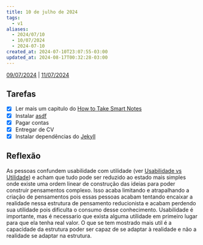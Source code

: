 ```yaml
---
title: 10 de julho de 2024
tags:
  - v1
aliases:
  - 2024/07/10
  - 10/07/2024
  - 2024-07-10
created_at: 2024-07-10T23:07:55-03:00
updated_at: 2024-08-17T00:32:28-03:00
---
```


[09/07/2024](2024-07-09-Quarto_post) | [11/07/2024](2024-07-11-Sexto_post.md)

## Tarefas

- [X] Ler mais um capitulo do [How to Take Smart Notes](../../../api/rascunhos/2024/07/08/How_to_Take_Smart_Notes.md)
- [x] Instalar [asdf](../../../api/rascunhos/2024/07/10/asdf.md)
- [x] Pagar contas
- [x] Entregar de CV
- [x] Instalar dependências do [Jekyll](../../../api/ideias/2024/07/10/Jekyll.md)

##  Reflexão

As pessoas confundem usabilidade com utilidade (ver [Usabilidade vs Utilidade](../../../api/sementes/2024/07/10/Usabilidade_vs_Utilidade.md)) e acham que tudo pode ser reduzido ao estado mais simples onde existe uma ordem linear de construção das ideias para poder construir pensamentos complexo. Isso acaba limitando e atrapalhando a criação de pensamentos pois essas pessoas acabam tentando encaixar a realidade nessa estrutura de pensamento reducionista e acabam perdendo sua utilidade pois dificulta o consumo desse conhecimento. Usabilidade é importante, mas é necessario que exista alguma utilidade em primeiro lugar para que ela tenha real valor. O que se tem mostrado mais util é a capacidade da estrutura poder ser capaz de se adaptar à realidade e não a realidade se adaptar na estrutura. 